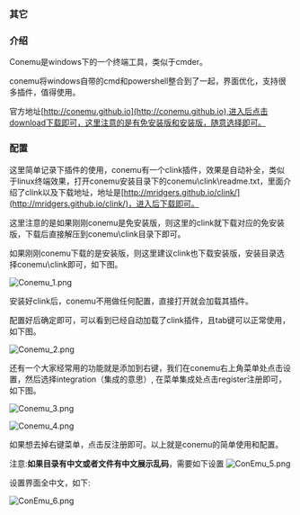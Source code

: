 ### 其它
### 介绍
Conemu是windows下的一个终端工具，类似于cmder。

conemu将windows自带的cmd和powershell整合到了一起，界面优化，支持很多插件，值得使用。

官方地址[http://conemu.github.io](http://conemu.github.io),进入后点击download下载即可，这里注意的是有免安装版和安装版，随意选择即可。

### 配置

这里简单记录下插件的使用，conemu有一个clink插件，效果是自动补全，类似于linux终端效果，打开conemu安装目录下的conemu\clink\readme.txt，里面介绍了clink以及下载地址，地址是[http://mridgers.github.io/clink/](http://mridgers.github.io/clink/)，进入后下载即可。

这里注意的是如果刚刚conemu是免安装版，则这里的clink就下载对应的免安装版，下载后直接解压到conemu\clink目录下即可。

如果刚刚conemu下载的是安装版，则这里建议clink也下载安装版，安装目录选择conemu\clink即可，如下图。

![Conemu_1.png](http://www.fxjson.com/usr/uploads/2021/04/2609629114.png)

安装好clink后，conemu不用做任何配置，直接打开就会加载其插件。

配置好后确定即可，可以看到已经自动加载了clink插件，且tab键可以正常使用，如下图。

![Conemu_2.png](http://www.fxjson.com/usr/uploads/2021/04/3880995162.png)

还有一个大家经常用的功能就是添加到右键，我们在conemu右上角菜单处点击设置，然后选择integration（集成的意思）, 在菜单集成处点击register注册即可，如下图。

![Conemu_3.png](http://www.fxjson.com/usr/uploads/2021/04/2410849549.png)

![Conemu_4.png](http://www.fxjson.com/usr/uploads/2021/04/1524471857.png)

如果想去掉右键菜单，点击反注册即可。以上就是conemu的简单使用和配置。

注意:**如果目录有中文或者文件有中文展示乱码**，需要如下设置
![ConEmu_5.png](http://www.fxjson.com/usr/uploads/2021/04/3420831647.png)

设置界面全中文，如下:

![ConEmu_6.png](http://www.fxjson.com/usr/uploads/2021/04/1841090978.png)
